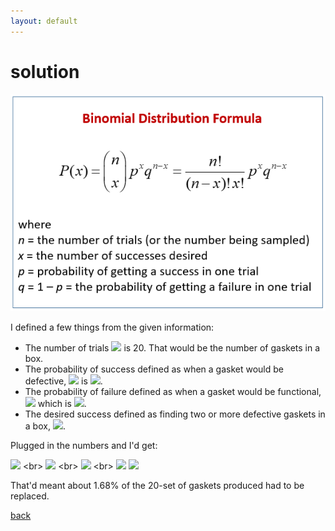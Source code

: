 ```yaml
---
layout: default
---
```


# solution

![](images/binomial.png)

I defined a few things from the given information:

- The number of trials ![](https://latex.codecogs.com/svg.latex?\inline&space;n) is 20. That would be the number of gaskets in a box.
- The probability of success defined as when a gasket would be defective, ![](https://latex.codecogs.com/svg.latex?\inline&space;p) is ![](https://latex.codecogs.com/svg.latex?\inline&space;0.01).
- The probability of failure defined as when a gasket would be functional, ![](https://latex.codecogs.com/svg.latex?\inline&space;q&space;=&space;1&space;-&space;0.0.1) which is ![](https://latex.codecogs.com/svg.latex?\inline&space;0.99).
- The desired success defined as finding two or more defective gaskets in a box, ![](https://latex.codecogs.com/svg.latex?\inline&space;P(x\geq2)&space;=&space;1&space;-&space;P(x&space;<&space;2)).

Plugged in the numbers and I'd get:

![](https://latex.codecogs.com/svg.latex?P(x&space;\geq&space;2)&space;=&space;1&space;-&space;P(x&space;<&space;2)) <br>
![](https://latex.codecogs.com/svg.latex?P(x&space;\geq&space;2)&space;=&space;1&space;-&space;P(x&space;=&space;0)&space;-&space;P(x&space;=&space;1)) <br>
![](https://latex.codecogs.com/svg.latex?P(x&space;\geq&space;2)&space;=&space;1&space;-&space;\frac{20!}{(20-0)!0!}&space;0.01^{20}&space;0.99^{20-0}&space;-&space;\frac{20!}{(20-1)!1!}&space;0.01^{20}&space;0.99^{20-1}) <br>
![](https://latex.codecogs.com/svg.latex?P(x&space;\geq&space;2)&space;=&space;1&space;-&space;0.817907&space;-&space;0.165234)
![](https://latex.codecogs.com/svg.latex?\inline&space;n)

That'd meant about 1.68% of the 20-set of gaskets produced had to be replaced.

[back](./challenge.md)
